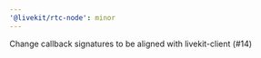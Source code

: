 ```yaml
---
'@livekit/rtc-node': minor
---
```


Change callback signatures to be aligned with livekit-client (#14)
